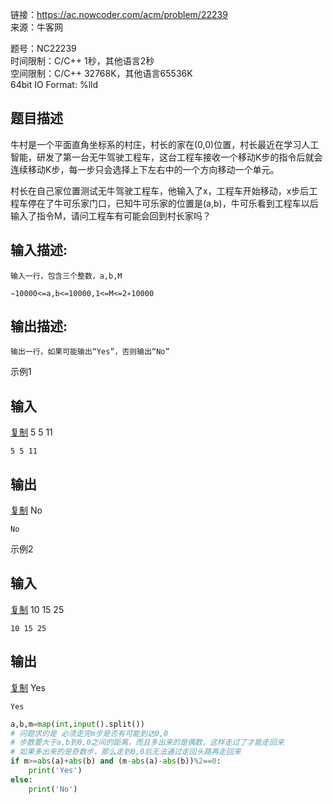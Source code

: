 链接：<https://ac.nowcoder.com/acm/problem/22239>  
来源：牛客网  
  


题号：NC22239  
时间限制：C/C++ 1秒，其他语言2秒  
空间限制：C/C++ 32768K，其他语言65536K  
64bit IO Format: %lld  


## 题目描述[](<> "只看题目描述")[](<> "收起全屏，编写代码")

牛村是一个平面直角坐标系的村庄，村长的家在(0,0)位置，村长最近在学习人工智能，研发了第一台无牛驾驶工程车，这台工程车接收一个移动K步的指令后就会连续移动K步，每一步只会选择上下左右中的一个方向移动一个单元。

村长在自己家位置测试无牛驾驶工程车，他输入了x，工程车开始移动，x步后工程车停在了牛可乐家门口，已知牛可乐家的位置是(a,b)，牛可乐看到工程车以后输入了指令M，请问工程车有可能会回到村长家吗？

  


  


## 输入描述:

```
输入一行，包含三个整数，a,b,M

−10000<=a,b<=10000,1<=M<=2∗10000
```

## 输出描述:

```
输出一行，如果可能输出“Yes”，否则输出“No”
```

示例1

## 输入

[复制]() 5 5 11

```
5 5 11
```

## 输出

[复制]() No

```
No
```

示例2

## 输入

[复制]() 10 15 25

```
10 15 25
```

## 输出

[复制]() Yes

```
Yes
```

```py
a,b,m=map(int,input().split())
# 问题求的是 必须走完m步是否有可能到达0,0 
# 步数要大于a,b到0,0之间的距离，而且多出来的是偶数，这样走过了才能走回来
# 如果多出来的是奇数步，那么走到0,0后无法通过走回头路再走回来
if m>=abs(a)+abs(b) and (m-abs(a)-abs(b))%2==0:
    print('Yes')
else:
    print('No')